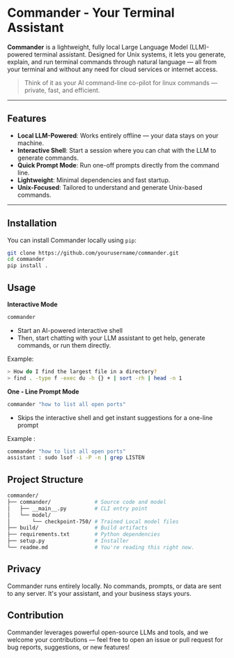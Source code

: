 # Commander - Your Terminal Assistant

**Commander** is a lightweight, fully local Large Language Model (LLM)-powered terminal assistant. Designed for Unix systems, it lets you generate, explain, and run terminal commands through natural language — all from your terminal and without any need for cloud services or internet access.

> Think of it as your AI command-line co-pilot for linux commands — private, fast, and efficient.

---

## Features

- **Local LLM-Powered**: Works entirely offline — your data stays on your machine.
- **Interactive Shell**: Start a session where you can chat with the LLM to generate commands.
- **Quick Prompt Mode**: Run one-off prompts directly from the command line.
- **Lightweight**: Minimal dependencies and fast startup.
- **Unix-Focused**: Tailored to understand and generate Unix-based commands.

---

## Installation

You can install Commander locally using `pip`:

```bash
git clone https://github.com/yourusername/commander.git
cd commander
pip install .
```
## Usage 

**Interactive Mode**
```bash
commander
```
- Start an AI-powered interactive shell
- Then, start chatting with your LLM assistant to get help, generate commands, or run them directly.

Example:
```bash
> How do I find the largest file in a directory?
> find . -type f -exec du -h {} + | sort -rh | head -n 1
```

**One - Line Prompt Mode**
```bash
commander "how to list all open ports"
```
- Skips the interactive shell and get instant suggestions for a one-line prompt


Example : 

```bash 
commander "how to list all open ports"
assistant : sudo lsof -i -P -n | grep LISTEN
```

## Project Structure
```bash
commander/
├── commander/              # Source code and model
│   ├── __main__.py         # CLI entry point
│   └── model/
│       └── checkpoint-750/ # Trained Local model files
├── build/                  # Build artifacts
├── requirements.txt        # Python dependencies
├── setup.py                # Installer
└── readme.md               # You're reading this right now.
```

## Privacy
Commander runs entirely locally. No commands, prompts, or data are sent to any server. It's your assistant, and your business stays yours.

## Contribution
Commander leverages powerful open-source LLMs and tools, and we welcome your contributions — feel free to open an issue or pull request for bug reports, suggestions, or new features!
